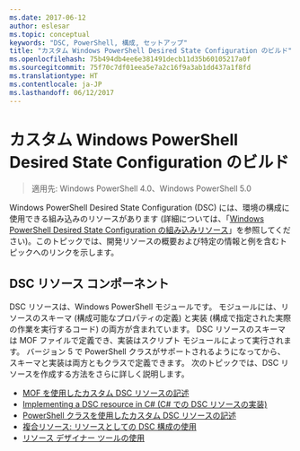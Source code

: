 ```yaml
---
ms.date: 2017-06-12
author: eslesar
ms.topic: conceptual
keywords: "DSC, PowerShell, 構成, セットアップ"
title: "カスタム Windows PowerShell Desired State Configuration のビルド"
ms.openlocfilehash: 75b494db4ee6e381491decb11d35b60105217a0f
ms.sourcegitcommit: 75f70c7df01eea5e7a2c16f9a3ab1dd437a1f8fd
ms.translationtype: HT
ms.contentlocale: ja-JP
ms.lasthandoff: 06/12/2017
---
```

# <a name="build-custom-windows-powershell-desired-state-configuration-resources"></a>カスタム Windows PowerShell Desired State Configuration のビルド

> 適用先: Windows PowerShell 4.0、Windows PowerShell 5.0

Windows PowerShell Desired State Configuration (DSC) には、環境の構成に使用できる組み込みのリソースがあります (詳細については、「[Windows PowerShell Desired State Configuration の組み込みリソース](builtInResource.md)」を参照してください)。このトピックでは、開発リソースの概要および特定の情報と例を含むトピックへのリンクを示します。

## <a name="dsc-resource-components"></a>DSC リソース コンポーネント

DSC リソースは、Windows PowerShell モジュールです。 モジュールには、リソースのスキーマ (構成可能なプロパティの定義) と実装 (構成で指定された実際の作業を実行するコード) の両方が含まれています。 DSC リソースのスキーマは MOF ファイルで定義でき、実装はスクリプト モジュールによって実行されます。 バージョン 5 で PowerShell クラスがサポートされるようになってから、スキーマと実装は両方ともクラスで定義できます。 次のトピックでは、DSC リソースを作成する方法をさらに詳しく説明します。

* [MOF を使用したカスタム DSC リソースの記述](authoringResourceMOF.md) 
* [Implementing a DSC resource in C# (C# での DSC リソースの実装)](authoringResourceMofCS.md) 
* [PowerShell クラスを使用したカスタム DSC リソースの記述](authoringResourceClass.md) 
* [複合リソース: リソースとしての DSC 構成の使用](authoringResourceComposite.md) 
* [リソース デザイナー ツールの使用](authoringResourceMofDesigner.md) 

